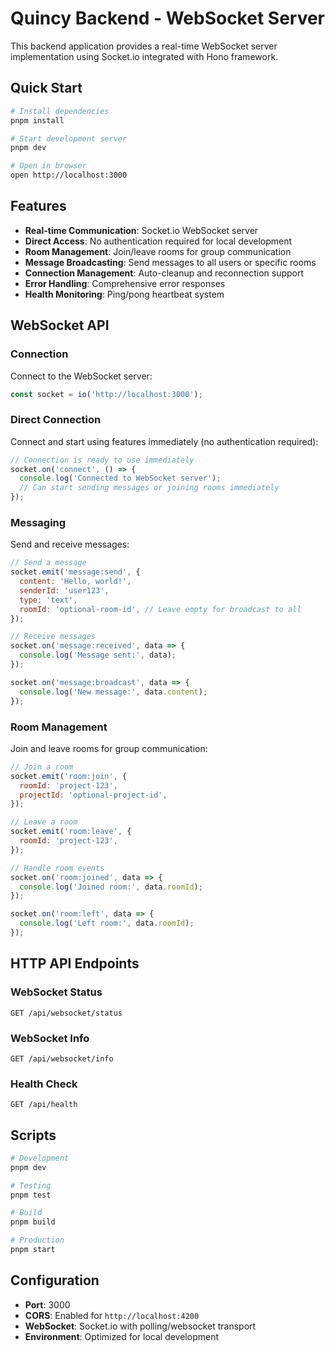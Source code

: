 # Quincy Backend - WebSocket Server

This backend application provides a real-time WebSocket server implementation using Socket.io integrated with Hono framework.

## Quick Start

```bash
# Install dependencies
pnpm install

# Start development server
pnpm dev

# Open in browser
open http://localhost:3000
```

## Features

- **Real-time Communication**: Socket.io WebSocket server
- **Direct Access**: No authentication required for local development
- **Room Management**: Join/leave rooms for group communication
- **Message Broadcasting**: Send messages to all users or specific rooms
- **Connection Management**: Auto-cleanup and reconnection support
- **Error Handling**: Comprehensive error responses
- **Health Monitoring**: Ping/pong heartbeat system

## WebSocket API

### Connection

Connect to the WebSocket server:

```javascript
const socket = io('http://localhost:3000');
```

### Direct Connection

Connect and start using features immediately (no authentication required):

```javascript
// Connection is ready to use immediately
socket.on('connect', () => {
  console.log('Connected to WebSocket server');
  // Can start sending messages or joining rooms immediately
});
```

### Messaging

Send and receive messages:

```javascript
// Send a message
socket.emit('message:send', {
  content: 'Hello, world!',
  senderId: 'user123',
  type: 'text',
  roomId: 'optional-room-id', // Leave empty for broadcast to all
});

// Receive messages
socket.on('message:received', data => {
  console.log('Message sent:', data);
});

socket.on('message:broadcast', data => {
  console.log('New message:', data.content);
});
```

### Room Management

Join and leave rooms for group communication:

```javascript
// Join a room
socket.emit('room:join', {
  roomId: 'project-123',
  projectId: 'optional-project-id',
});

// Leave a room
socket.emit('room:leave', {
  roomId: 'project-123',
});

// Handle room events
socket.on('room:joined', data => {
  console.log('Joined room:', data.roomId);
});

socket.on('room:left', data => {
  console.log('Left room:', data.roomId);
});
```

## HTTP API Endpoints

### WebSocket Status

```
GET /api/websocket/status
```

### WebSocket Info

```
GET /api/websocket/info
```

### Health Check

```
GET /api/health
```

## Scripts

```bash
# Development
pnpm dev

# Testing
pnpm test

# Build
pnpm build

# Production
pnpm start
```

## Configuration

- **Port**: 3000
- **CORS**: Enabled for `http://localhost:4200`
- **WebSocket**: Socket.io with polling/websocket transport
- **Environment**: Optimized for local development

